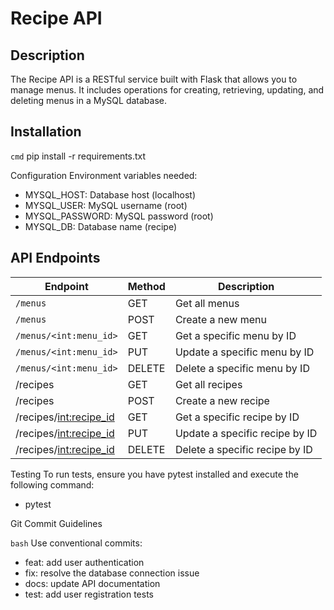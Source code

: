 # Recipe API

## Description
The Recipe API is a RESTful service built with Flask that allows you to manage menus. 
It includes operations for creating, retrieving, updating, and deleting menus in a MySQL database.

## Installation
```cmd```
pip install -r requirements.txt

Configuration
Environment variables needed:

- MYSQL_HOST: Database host (localhost)
- MYSQL_USER: MySQL username (root)
- MYSQL_PASSWORD: MySQL password (root)
- MYSQL_DB: Database name (recipe)

## API Endpoints

| Endpoint              | Method | Description                   |
|-----------------------|--------|-------------------------------|
| `/menus`              | GET    | Get all menus                 |
| `/menus`              | POST   | Create a new menu             |
| `/menus/<int:menu_id>`| GET    | Get a specific menu by ID     |
| `/menus/<int:menu_id>`| PUT    | Update a specific menu by ID  |
| `/menus/<int:menu_id>`| DELETE | Delete a specific menu by ID  |
|/recipes|GET|Get all recipes|
|/recipes|POST|Create a new recipe|
|/recipes/<int:recipe_id>|GET|Get a specific recipe by ID|
|/recipes/<int:recipe_id>|PUT|Update a specific recipe by ID|
|/recipes/<int:recipe_id>|DELETE|Delete a specific recipe by ID|

Testing
To run tests, ensure you have pytest installed and execute the following command:
- pytest


Git Commit Guidelines

```bash```
Use conventional commits:

- feat: add user authentication
- fix: resolve the database connection issue
- docs: update API documentation
- test: add user registration tests


